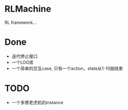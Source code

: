 # RLMachine
RL framework...

# Done
+ 迭代停止接口
+ 一个LOG库
+ 一个简单的交互case, 只有一个action，state从1-10就结束

# TODO
+ 一个多臂老虎机的instance
